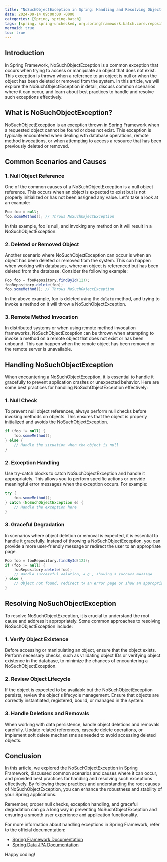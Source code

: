 ```yaml
---
title: "NoSuchObjectException in Spring: Handling and Resolving Object-Related Exceptions"
date: 2024-09-14 09:00:00 -0000
categories: [Spring, spring-batch]
tags: [spring, spring-unchecked, org.springframework.batch.core.repository.dao]
mermaid: true
toc: true
---
```



## Introduction

In Spring Framework, NoSuchObjectException is a common exception that occurs when trying to access or manipulate an object that does not exist. This exception is thrown when a reference to an object is null or when the object has been deleted or removed from the system. In this article, we will explore the NoSuchObjectException in detail, discuss common scenarios where it can occur, and learn about best practices to handle and resolve such exceptions effectively.

## What is NoSuchObjectException?

NoSuchObjectException is an exception thrown in Spring Framework when a requested object cannot be found or does not exist. This exception is typically encountered when dealing with database operations, remote method invocations, or when attempting to access a resource that has been previously deleted or removed.

## Common Scenarios and Causes

### 1. Null Object Reference

One of the common causes of a NoSuchObjectException is a null object reference. This occurs when an object is expected to exist but is not properly initialized or has not been assigned any value. Let's take a look at an example:

```java
Foo foo = null;
foo.someMethod(); // Throws NoSuchObjectException
```

In this example, foo is null, and invoking any method on it will result in a NoSuchObjectException.

### 2. Deleted or Removed Object

Another scenario where NoSuchObjectException can occur is when an object has been deleted or removed from the system. This can happen when working with databases, where an object is referenced but has been deleted from the database. Consider the following example:

```java
Foo foo = fooRepository.findById(123);
fooRepository.delete(foo);
foo.someMethod(); // Throws NoSuchObjectException
```

In the above example, foo is deleted using the `delete` method, and trying to invoke a method on it will throw a NoSuchObjectException.

### 3. Remote Method Invocation

In distributed systems or when using remote method invocation frameworks, NoSuchObjectException can be thrown when attempting to invoke a method on a remote object that does not exist or has been unbound. This can happen when the remote object has been removed or the remote server is unavailable.

## Handling NoSuchObjectException

When encountering a NoSuchObjectException, it is essential to handle it gracefully to prevent application crashes or unexpected behavior. Here are some best practices for handling NoSuchObjectException effectively:

### 1. Null Check

To prevent null object references, always perform null checks before invoking methods on objects. This ensures that the object is properly initialized and avoids the NoSuchObjectException.

```java
if (foo != null) {
    foo.someMethod();
} else {
    // Handle the situation when the object is null
}
```

### 2. Exception Handling

Use try-catch blocks to catch NoSuchObjectException and handle it appropriately. This allows you to perform specific actions or provide meaningful error messages when the exception occurs. For example:

```java
try {
    foo.someMethod();
} catch (NoSuchObjectException e) {
    // Handle the exception here
}
```

### 3. Graceful Degradation

In scenarios where object deletion or removal is expected, it is essential to handle it gracefully. Instead of throwing a NoSuchObjectException, you can provide a more user-friendly message or redirect the user to an appropriate page.

```java
Foo foo = fooRepository.findById(123);
if (foo != null) {
    fooRepository.delete(foo);
    // Handle successful deletion, e.g., showing a success message
} else {
    // Object not found, redirect to an error page or show an appropriate message
}
```

## Resolving NoSuchObjectException

To resolve NoSuchObjectException, it is crucial to understand the root cause and address it appropriately. Some common approaches to resolving NoSuchObjectException include:

### 1. Verify Object Existence

Before accessing or manipulating an object, ensure that the object exists. Perform necessary checks, such as validating object IDs or verifying object existence in the database, to minimize the chances of encountering a NoSuchObjectException.

### 2. Review Object Lifecycle

If the object is expected to be available but the NoSuchObjectException persists, review the object's lifecycle management. Ensure that objects are correctly instantiated, registered, bound, or managed in the system.

### 3. Handle Deletions and Removals

When working with data persistence, handle object deletions and removals carefully. Update related references, cascade delete operations, or implement soft delete mechanisms as needed to avoid accessing deleted objects.

## Conclusion

In this article, we explored the NoSuchObjectException in Spring Framework, discussed common scenarios and causes where it can occur, and provided best practices for handling and resolving such exceptions effectively. By following these practices and understanding the root causes of NoSuchObjectException, you can enhance the robustness and stability of your Spring applications.

Remember, proper null checks, exception handling, and graceful degradation can go a long way in preventing NoSuchObjectException and ensuring a smooth user experience and application functionality.

For more information about handling exceptions in Spring Framework, refer to the official documentation:

- [Spring Framework Documentation](https://docs.spring.io/spring-framework/docs/current/reference/html/core.html#exceptions)
- [Spring Data JPA Documentation](https://docs.spring.io/spring-data/jpa/docs/current/reference/html/#exceptions)

Happy coding!